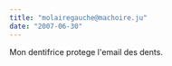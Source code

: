 ```yaml
---
title: "molairegauche@machoire.ju"
date: "2007-06-30"
---
```


Mon dentifrice protege l'email des dents.
